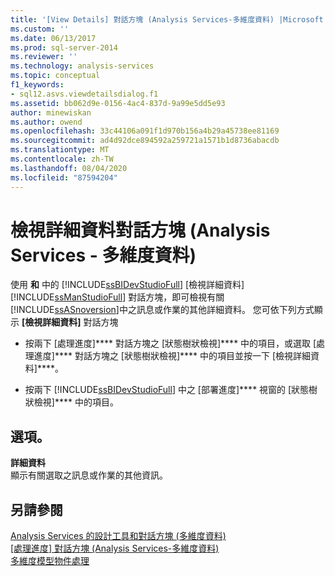 ```yaml
---
title: '[View Details] 對話方塊 (Analysis Services-多維度資料) |Microsoft Docs'
ms.custom: ''
ms.date: 06/13/2017
ms.prod: sql-server-2014
ms.reviewer: ''
ms.technology: analysis-services
ms.topic: conceptual
f1_keywords:
- sql12.asvs.viewdetailsdialog.f1
ms.assetid: bb062d9e-0156-4ac4-837d-9a99e5dd5e93
author: minewiskan
ms.author: owend
ms.openlocfilehash: 33c44106a091f1d970b156a4b29a45738ee81169
ms.sourcegitcommit: ad4d92dce894592a259721a1571b1d8736abacdb
ms.translationtype: MT
ms.contentlocale: zh-TW
ms.lasthandoff: 08/04/2020
ms.locfileid: "87594204"
---
```

# <a name="view-details-dialog-box-analysis-services---multidimensional-data"></a>檢視詳細資料對話方塊 (Analysis Services - 多維度資料)
  使用 **和** 中的 [!INCLUDE[ssBIDevStudioFull](../includes/ssbidevstudiofull-md.md)] [檢視詳細資料] [!INCLUDE[ssManStudioFull](../includes/ssmanstudiofull-md.md)] 對話方塊，即可檢視有關 [!INCLUDE[ssASnoversion](../includes/ssasnoversion-md.md)]中之訊息或作業的其他詳細資料。 您可依下列方式顯示 **[檢視詳細資料]** 對話方塊  
  
-   按兩下 [處理進度]**** 對話方塊之 [狀態樹狀檢視]**** 中的項目，或選取 [處理進度]**** 對話方塊之 [狀態樹狀檢視]**** 中的項目並按一下 [檢視詳細資料]****。  
  
-   按兩下 [!INCLUDE[ssBIDevStudioFull](../includes/ssbidevstudiofull-md.md)] 中之 [部署進度]**** 視窗的 [狀態樹狀檢視]**** 中的項目。  
  
## <a name="options"></a>選項。  
 **詳細資料**  
 顯示有關選取之訊息或作業的其他資訊。  
  
## <a name="see-also"></a>另請參閱  
 [Analysis Services 的設計工具和對話方塊 &#40;多維度資料&#41;](analysis-services-designers-and-dialog-boxes-multidimensional-data.md)   
 [[處理進度] 對話方塊 &#40;Analysis Services-多維度資料&#41;](process-progress-dialog-box-analysis-services-multidimensional-data.md)   
 [多維度模型物件處理](multidimensional-models/processing-a-multidimensional-model-analysis-services.md)  
  
  
